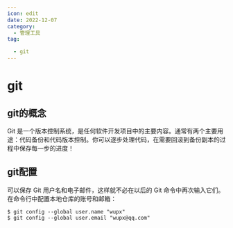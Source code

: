 ```yaml
---
icon: edit
date: 2022-12-07
category:
  - 管理工具
tag:

  - git
---
```

# git
## git的概念  
Git 是一个版本控制系统，是任何软件开发项目中的主要内容。通常有两个主要用途：代码备份和代码版本控制。你可以逐步处理代码，在需要回滚到备份副本的过程中保存每一步的进度！
## git配置
可以保存 Git 用户名和电子邮件，这样就不必在以后的 Git 命令中再次输入它们。  
在命令行中配置本地仓库的账号和邮箱：
```git
$ git config --global user.name "wupx"  
$ git config --global user.email "wupx@qq.com"  
```

